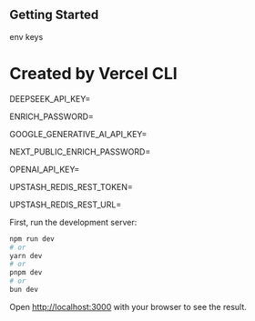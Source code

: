 ## Getting Started

env keys


# Created by Vercel CLI
DEEPSEEK_API_KEY=

ENRICH_PASSWORD=

GOOGLE_GENERATIVE_AI_API_KEY=

NEXT_PUBLIC_ENRICH_PASSWORD=

OPENAI_API_KEY=

UPSTASH_REDIS_REST_TOKEN=

UPSTASH_REDIS_REST_URL=



First, run the development server:

```bash
npm run dev
# or
yarn dev
# or
pnpm dev
# or
bun dev
```

Open [http://localhost:3000](http://localhost:3000) with your browser to see the result.

